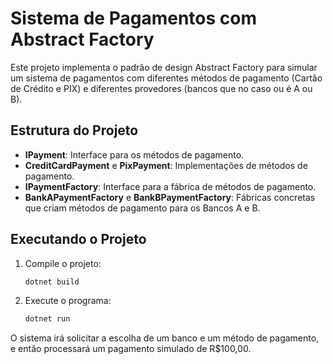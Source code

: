 # Sistema de Pagamentos com Abstract Factory

Este projeto implementa o padrão de design Abstract Factory para simular um sistema de pagamentos com diferentes métodos de pagamento (Cartão de Crédito e PIX) e diferentes provedores (bancos que no caso ou é A ou B).

## Estrutura do Projeto

- **IPayment**: Interface para os métodos de pagamento.
- **CreditCardPayment** e **PixPayment**: Implementações de métodos de pagamento.
- **IPaymentFactory**: Interface para a fábrica de métodos de pagamento.
- **BankAPaymentFactory** e **BankBPaymentFactory**: Fábricas concretas que criam métodos de pagamento para os Bancos A e B.

## Executando o Projeto

1. Compile o projeto:
    ```bash
    dotnet build
    ```

2. Execute o programa:
    ```bash
    dotnet run
    ```

O sistema irá solicitar a escolha de um banco e um método de pagamento, e então processará um pagamento simulado de R$100,00.
